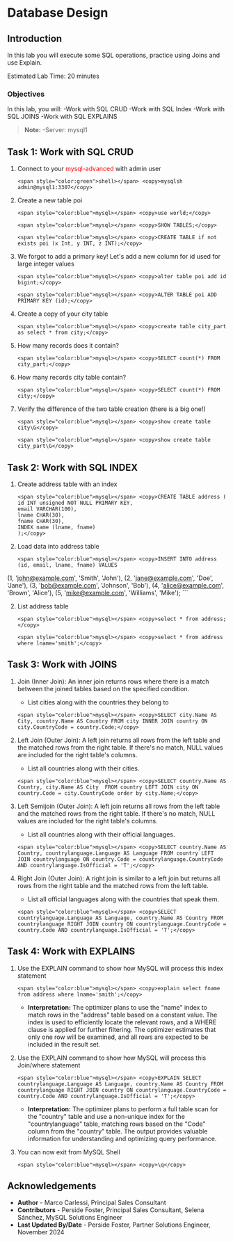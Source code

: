 # Database Design

## Introduction
In this lab you will execute some SQL operations, practice using Joins and use Explain.

Estimated Lab Time: 20 minutes

### Objectives

In this lab, you will:
-Work with SQL CRUD
-Work with SQL Index
-Work with SQL JOINS
-Work with SQL EXPLAINS

> **Note:** 
  -Server: mysql1

## Task 1: Work with SQL CRUD

1. Connect to your <span style="color:red">mysql-advanced</span> with admin user
    ```
    <span style="color:green">shell></span> <copy>mysqlsh admin@mysql1:3307</copy>
    ```

2. Create a new table poi
     ```
    <span style="color:blue">mysql></span> <copy>use world;</copy>
    ```
     ```
    <span style="color:blue">mysql></span> <copy>SHOW TABLES;</copy>
    ```
     ```
    <span style="color:blue">mysql></span> <copy>CREATE TABLE if not exists poi (x Int, y INT, z INT);</copy>
    ```

3. We forgot to add a primary key! Let's add a new column for id used for large integer values
     ```
    <span style="color:blue">mysql></span> <copy>alter table poi add id bigint;</copy>
    ```
    ```
    <span style="color:blue">mysql></span> <copy>ALTER TABLE poi ADD PRIMARY KEY (id);</copy>
    ```

4. Create a copy of your city table
    ```
    <span style="color:blue">mysql></span> <copy>create table city_part as select * from city;</copy>
    ```

5. How many records does it contain?
    ```
    <span style="color:blue">mysql></span> <copy>SELECT count(*) FROM city_part;</copy>
    ```

6. How many records city table contain?
    ```
    <span style="color:blue">mysql></span> <copy>SELECT count(*) FROM city;</copy>
    ```

7. Verify the difference of the two table creation (there is a big one!)
    ```
    <span style="color:blue">mysql></span> <copy>show create table city\G</copy>
    ```
    ```
    <span style="color:blue">mysql></span> <copy>show create table city_part\G</copy>
    ```


## Task 2: Work with SQL INDEX

1. Create address table with an index
    ```
    <span style="color:blue">mysql></span> <copy>CREATE TABLE address (
	id INT unsigned NOT NULL PRIMARY KEY,
	email VARCHAR(100),
	lname CHAR(30), 
	fname CHAR(30),
	INDEX name (lname, fname)
	);</copy>
    ```

2. Load data into address table
    ```
    <span style="color:blue">mysql></span> <copy>INSERT INTO address (id, email, lname, fname) VALUES
(1, 'john@example.com', 'Smith', 'John'),
(2, 'jane@example.com', 'Doe', 'Jane'),
(3, 'bob@example.com', 'Johnson', 'Bob'),
(4, 'alice@example.com', 'Brown', 'Alice'),
(5, 'mike@example.com', 'Williams', 'Mike');</copy>
    ```

2. List address table
    ```
    <span style="color:blue">mysql></span> <copy>select * from address;</copy>
    ```
    ```
    <span style="color:blue">mysql></span> <copy>select * from address where lname='smith';</copy>
    ```

## Task 3: Work with JOINS

1. Join (Inner Join): An inner join returns rows where there is a match between the joined tables based on the specified condition.

    - List cities along with the countries they belong to
    
    ```
    <span style="color:blue">mysql></span> <copy>SELECT city.Name AS City, country.Name AS Country FROM city INNER JOIN country ON city.CountryCode = country.Code;</copy>
    ```

2. Left Join (Outer Join): A left join returns all rows from the left table and the matched rows from the right table. If there's no match, NULL values are included for the right table's columns.

    - List all countries along with their cities.
    
    ```
    <span style="color:blue">mysql></span> <copy>SELECT country.Name AS Country, city.Name AS City  FROM country LEFT JOIN city ON country.Code = city.CountryCode order by city.Name;</copy>
    ```

3. Left Semijoin (Outer Join): A left join returns all rows from the left table and the matched rows from the right table. If there's no match, NULL values are included for the right table's columns.

    - List all countries along with their official languages.
    
    ```
    <span style="color:blue">mysql></span> <copy>SELECT country.Name AS Country, countrylanguage.Language AS Language FROM country LEFT JOIN countrylanguage ON country.Code = countrylanguage.CountryCode AND countrylanguage.IsOfficial = 'T';</copy>
    ```

4. Right Join (Outer Join): A right join is similar to a left join but returns all rows from the right table and the matched rows from the left table.
    - List all official languages along with the countries that speak them.

    ```
    <span style="color:blue">mysql></span> <copy>SELECT countrylanguage.Language AS Language, country.Name AS Country FROM countrylanguage RIGHT JOIN country ON countrylanguage.CountryCode = country.Code AND countrylanguage.IsOfficial = 'T';</copy>
    ```

## Task 4: Work with EXPLAINS

1. Use the EXPLAIN command to show how MySQL will process this index statement

    ```
    <span style="color:blue">mysql></span> <copy>explain select fname from address where lname='smith';</copy>
    ```

    - **Interpretation:** The optimizer plans to use the "name" index to match rows in the "address" table based on a constant value. The index is used to efficiently locate the relevant rows, and a WHERE clause is applied for further filtering. The optimizer estimates that only one row will be examined, and all rows are expected to be included in the result set.

2. Use the EXPLAIN command to show how MySQL will process this Join/where statement

    ```
    <span style="color:blue">mysql></span> <copy>EXPLAIN SELECT countrylanguage.Language AS Language, country.Name AS Country FROM countrylanguage RIGHT JOIN country ON countrylanguage.CountryCode = country.Code AND countrylanguage.IsOfficial = 'T';</copy>
    ```

    - **Interpretation:** The optimizer plans to perform a full table scan for the "country" table and use a non-unique index for the "countrylanguage" table, matching rows based on the "Code" column from the "country" table. The output provides valuable information for understanding and optimizing query performance.

3. You can now exit from MySQL Shell
    ```
    <span style="color:blue">mysql></span> <copy>\q</copy>
    ```

## Acknowledgements

- **Author** - Marco Carlessi, Principal Sales Consultant
- **Contributors** -  Perside Foster, Principal Sales Consultant, Selena Sánchez, MySQL Solutions Engineer
- **Last Updated By/Date** - Perside Foster, Partner Solutions Engineer, November 2024
